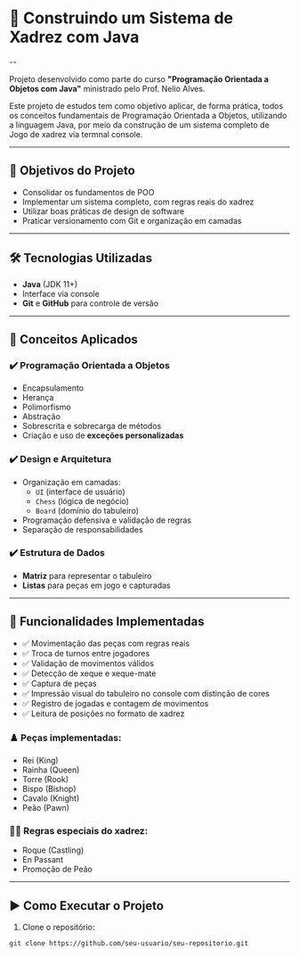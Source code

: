 # 🚀 Construindo um Sistema de Xadrez com Java
--

Projeto desenvolvido como parte do curso **"Programação Orientada a Objetos com Java"** ministrado pelo Prof. Nelio Alves.

Este projeto de estudos tem como objetivo aplicar, de forma prática, todos os conceitos fundamentais de Programação Orientada a Objetos, 
utilizando a linguagem Java, por meio da construção de um sistema completo de Jogo de xadrez via termnal console.

---

## 🎯 Objetivos do Projeto

- Consolidar os fundamentos de POO
- Implementar um sistema completo, com regras reais do xadrez
- Utilizar boas práticas de design de software
- Praticar versionamento com Git e organização em camadas

---

## 🛠️ Tecnologias Utilizadas

- **Java** (JDK 11+)
- Interface via console
- **Git** e **GitHub** para controle de versão

---

## 🧠 Conceitos Aplicados

### ✔️ Programação Orientada a Objetos

- Encapsulamento
- Herança
- Polimorfismo
- Abstração
- Sobrescrita e sobrecarga de métodos
- Criação e uso de **exceções personalizadas**

### ✔️ Design e Arquitetura

- Organização em camadas:
  - `UI` (interface de usuário)
  - `Chess` (lógica de negócio)
  - `Board` (domínio do tabuleiro)
- Programação defensiva e validação de regras
- Separação de responsabilidades

### ✔️ Estrutura de Dados

- **Matriz** para representar o tabuleiro
- **Listas** para peças em jogo e capturadas

---

## 🧩 Funcionalidades Implementadas

- ✅ Movimentação das peças com regras reais
- ✅ Troca de turnos entre jogadores
- ✅ Validação de movimentos válidos
- ✅ Detecção de xeque e xeque-mate
- ✅ Captura de peças
- ✅ Impressão visual do tabuleiro no console com distinção de cores
- ✅ Registro de jogadas e contagem de movimentos
- ✅ Leitura de posições no formato de xadrez

### ♟️ Peças implementadas:
- Rei (King)
- Rainha (Queen)
- Torre (Rook)
- Bispo (Bishop)
- Cavalo (Knight)
- Peão (Pawn)

### 🧙‍♂️ Regras especiais do xadrez:

- Roque (Castling)
- En Passant
- Promoção de Peão

---

## ▶️ Como Executar o Projeto

1. Clone o repositório:

```bash
git clone https://github.com/seu-usuario/seu-repositorio.git
